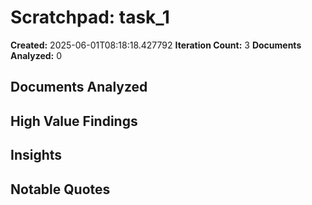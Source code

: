 # Scratchpad: task_1

**Created:** 2025-06-01T08:18:18.427792
**Iteration Count:** 3
**Documents Analyzed:** 0

## Documents Analyzed

## High Value Findings

## Insights

## Notable Quotes